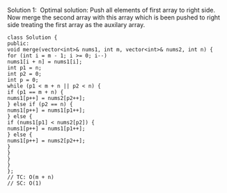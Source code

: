Solution 1:
​
Optimal solution: Push all elements of first array to right side. Now merge the second array with this array which is been pushed to right side treating the first array as the auxilary array.
​
```
class Solution {
public:
void merge(vector<int>& nums1, int m, vector<int>& nums2, int n) {
for (int i = m - 1; i >= 0; i--)
nums1[i + n] = nums1[i];
int p1 = n;
int p2 = 0;
int p = 0;
while (p1 < m + n || p2 < n) {
if (p1 == m + n) {
nums1[p++] = nums2[p2++];
} else if (p2 == n) {
nums1[p++] = nums1[p1++];
} else {
if (nums1[p1] < nums2[p2]) {
nums1[p++] = nums1[p1++];
} else {
nums1[p++] = nums2[p2++];
}
}
}
}
};
// TC: O(m + n)
// SC: O(1)
```
